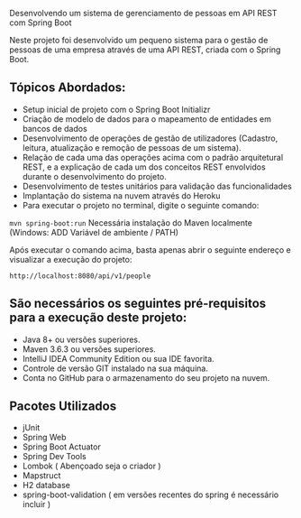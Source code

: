 Desenvolvendo um sistema de gerenciamento de pessoas em API REST com Spring Boot

Neste projeto foi desenvolvido um pequeno sistema para o gestão de pessoas de uma empresa através de uma API REST, criada com o Spring Boot.

## Tópicos Abordados:

- Setup inicial de projeto com o Spring Boot Initializr
- Criação de modelo de dados para o mapeamento de entidades em bancos de dados
- Desenvolvimento de operações de gestão de utilizadores (Cadastro, leitura, atualização e remoção de pessoas de um sistema).
- Relação de cada uma das operações acima com o padrão arquitetural REST, e a explicação de cada um dos conceitos REST envolvidos durante o desenvolvimento do projeto.
- Desenvolvimento de testes unitários para validação das funcionalidades
- Implantação do sistema na nuvem através do Heroku
- Para executar o projeto no terminal, digite o seguinte comando:

`mvn spring-boot:run` 
Necessária instalação do Maven localmente (Windows: ADD Variável de ambiente / PATH)

Após executar o comando acima, basta apenas abrir o seguinte endereço e visualizar a execução do projeto:

`http://localhost:8080/api/v1/people`


## São necessários os seguintes pré-requisitos para a execução deste projeto:

- Java 8+ ou versões superiores.
- Maven 3.6.3 ou versões superiores.
- IntelliJ IDEA Community Edition ou sua IDE favorita.
- Controle de versão GIT instalado na sua máquina.
- Conta no GitHub para o armazenamento do seu projeto na nuvem.

## Pacotes Utilizados

- jUnit
- Spring Web
- Spring Boot Actuator
- Spring Dev Tools
- Lombok ( Abençoado seja o criador )
- Mapstruct
- H2 database
- spring-boot-validation ( em versões recentes do spring é necessário incluir )
